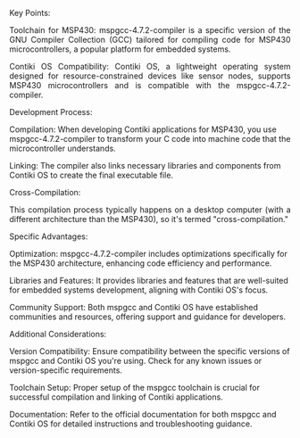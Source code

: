 Key Points:

<p style="text-align: justify;"> Toolchain for MSP430: mspgcc-4.7.2-compiler is a specific version of the GNU Compiler Collection (GCC) tailored for compiling code for MSP430 microcontrollers, a popular platform for embedded systems. </p>

<p style="text-align: justify;"> Contiki OS Compatibility: Contiki OS, a lightweight operating system designed for resource-constrained devices like sensor nodes, supports MSP430 microcontrollers and is compatible with the mspgcc-4.7.2-compiler. </p>

Development Process:

Compilation: When developing Contiki applications for MSP430, you use mspgcc-4.7.2-compiler to transform your C code into machine code that the microcontroller understands.

Linking: The compiler also links necessary libraries and components from Contiki OS to create the final executable file.

Cross-Compilation: <p style="text-align: justify;"> This compilation process typically happens on a desktop computer (with a different architecture than the MSP430), so it's termed "cross-compilation." </p>
Specific Advantages:

Optimization: mspgcc-4.7.2-compiler includes optimizations specifically for the MSP430 architecture, enhancing code efficiency and performance.

Libraries and Features: It provides libraries and features that are well-suited for embedded systems development, aligning with Contiki OS's focus.

Community Support: Both mspgcc and Contiki OS have established communities and resources, offering support and guidance for developers.

Additional Considerations:

Version Compatibility: Ensure compatibility between the specific versions of mspgcc and Contiki OS you're using. Check for any known issues or version-specific requirements.

Toolchain Setup: Proper setup of the mspgcc toolchain is crucial for successful compilation and linking of Contiki applications.

Documentation: Refer to the official documentation for both mspgcc and Contiki OS for detailed instructions and troubleshooting guidance.
